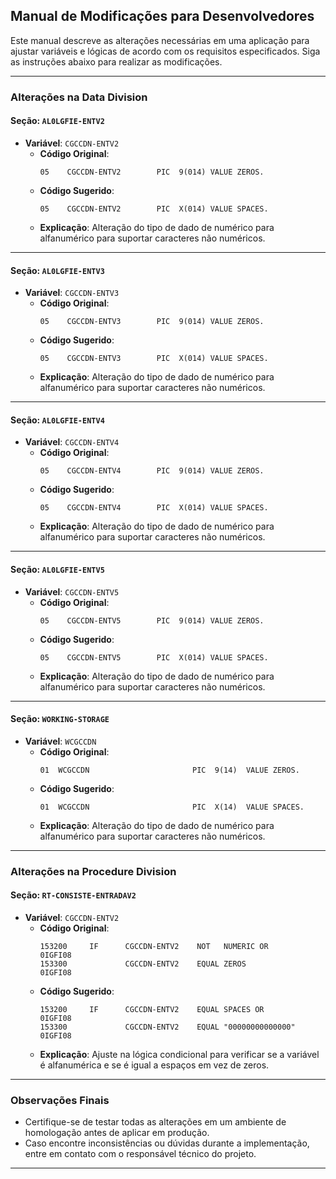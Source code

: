 
## Manual de Modificações para Desenvolvedores

Este manual descreve as alterações necessárias em uma aplicação para ajustar variáveis e lógicas de acordo com os requisitos especificados. Siga as instruções abaixo para realizar as modificações.

---

### Alterações na **Data Division**

#### Seção: `AL0LGFIE-ENTV2`
- **Variável**: `CGCCDN-ENTV2`
  - **Código Original**:
    ```cobol
    05    CGCCDN-ENTV2        PIC  9(014) VALUE ZEROS.
    ```
  - **Código Sugerido**:
    ```cobol
    05    CGCCDN-ENTV2        PIC  X(014) VALUE SPACES.
    ```
  - **Explicação**: Alteração do tipo de dado de numérico para alfanumérico para suportar caracteres não numéricos.

---

#### Seção: `AL0LGFIE-ENTV3`
- **Variável**: `CGCCDN-ENTV3`
  - **Código Original**:
    ```cobol
    05    CGCCDN-ENTV3        PIC  9(014) VALUE ZEROS.
    ```
  - **Código Sugerido**:
    ```cobol
    05    CGCCDN-ENTV3        PIC  X(014) VALUE SPACES.
    ```
  - **Explicação**: Alteração do tipo de dado de numérico para alfanumérico para suportar caracteres não numéricos.

---

#### Seção: `AL0LGFIE-ENTV4`
- **Variável**: `CGCCDN-ENTV4`
  - **Código Original**:
    ```cobol
    05    CGCCDN-ENTV4        PIC  9(014) VALUE ZEROS.
    ```
  - **Código Sugerido**:
    ```cobol
    05    CGCCDN-ENTV4        PIC  X(014) VALUE SPACES.
    ```
  - **Explicação**: Alteração do tipo de dado de numérico para alfanumérico para suportar caracteres não numéricos.

---

#### Seção: `AL0LGFIE-ENTV5`
- **Variável**: `CGCCDN-ENTV5`
  - **Código Original**:
    ```cobol
    05    CGCCDN-ENTV5        PIC  9(014) VALUE ZEROS.
    ```
  - **Código Sugerido**:
    ```cobol
    05    CGCCDN-ENTV5        PIC  X(014) VALUE SPACES.
    ```
  - **Explicação**: Alteração do tipo de dado de numérico para alfanumérico para suportar caracteres não numéricos.

---

#### Seção: `WORKING-STORAGE`
- **Variável**: `WCGCCDN`
  - **Código Original**:
    ```cobol
    01  WCGCCDN                       PIC  9(14)  VALUE ZEROS.
    ```
  - **Código Sugerido**:
    ```cobol
    01  WCGCCDN                       PIC  X(14)  VALUE SPACES.
    ```
  - **Explicação**: Alteração do tipo de dado de numérico para alfanumérico para suportar caracteres não numéricos.

---

### Alterações na **Procedure Division**

#### Seção: `RT-CONSISTE-ENTRADAV2`
- **Variável**: `CGCCDN-ENTV2`
  - **Código Original**:
    ```cobol
    153200     IF      CGCCDN-ENTV2    NOT   NUMERIC OR                     0IGFI08
    153300             CGCCDN-ENTV2    EQUAL ZEROS                          0IGFI08
    ```
  - **Código Sugerido**:
    ```cobol
    153200     IF      CGCCDN-ENTV2    EQUAL SPACES OR                     0IGFI08
    153300             CGCCDN-ENTV2    EQUAL "00000000000000"                          0IGFI08
    ```
  - **Explicação**: Ajuste na lógica condicional para verificar se a variável é alfanumérica e se é igual a espaços em vez de zeros.

---

### Observações Finais

- Certifique-se de testar todas as alterações em um ambiente de homologação antes de aplicar em produção.
- Caso encontre inconsistências ou dúvidas durante a implementação, entre em contato com o responsável técnico do projeto.

---